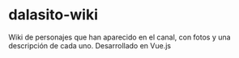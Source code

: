# dalasito-wiki
Wiki de personajes que han aparecido en el canal, con fotos y una descripción de cada uno. Desarrollado en Vue.js
